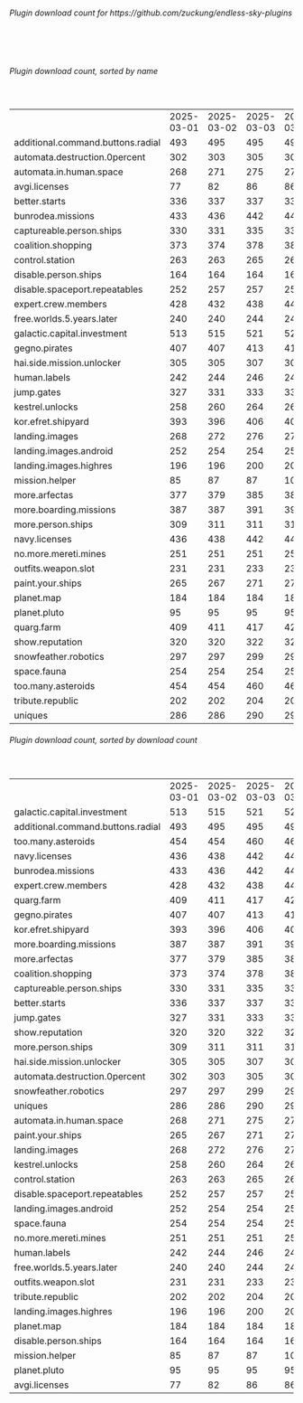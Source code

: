 <h6>Plugin download count for https://github.com/zuckung/endless-sky-plugins</h6><br>
<br>
<h6>Plugin download count, sorted by name</h6><sub><sup><br>
<table>
	<tr>
		<td></td>
		<td>2025-03-01</td>
		<td>2025-03-02</td>
		<td>2025-03-03</td>
		<td>2025-03-04</td>
		<td>2025-03-05</td>
		<td>2025-03-06</td>
		<td>2025-03-07</td>
		<td>today +</td>
	</tr>
	<tr>
		<td>additional.command.buttons.radial</td>
		<td>493</td>
		<td>495</td>
		<td>495</td>
		<td>499</td>
		<td>499</td>
		<td>500</td>
		<td>500</td>
		<td></td>
	</tr>
	<tr>
		<td>automata.destruction.0percent</td>
		<td>302</td>
		<td>303</td>
		<td>305</td>
		<td>307</td>
		<td>311</td>
		<td>311</td>
		<td>311</td>
		<td></td>
	</tr>
	<tr>
		<td>automata.in.human.space</td>
		<td>268</td>
		<td>271</td>
		<td>275</td>
		<td>275</td>
		<td>279</td>
		<td>279</td>
		<td>279</td>
		<td></td>
	</tr>
	<tr>
		<td>avgi.licenses</td>
		<td>77</td>
		<td>82</td>
		<td>86</td>
		<td>86</td>
		<td>91</td>
		<td>91</td>
		<td>95</td>
		<td>+ 4</td>
	</tr>
	<tr>
		<td>better.starts</td>
		<td>336</td>
		<td>337</td>
		<td>337</td>
		<td>337</td>
		<td>340</td>
		<td>340</td>
		<td>340</td>
		<td></td>
	</tr>
	<tr>
		<td>bunrodea.missions</td>
		<td>433</td>
		<td>436</td>
		<td>442</td>
		<td>444</td>
		<td>447</td>
		<td>447</td>
		<td>447</td>
		<td></td>
	</tr>
	<tr>
		<td>captureable.person.ships</td>
		<td>330</td>
		<td>331</td>
		<td>335</td>
		<td>337</td>
		<td>344</td>
		<td>344</td>
		<td>347</td>
		<td>+ 3</td>
	</tr>
	<tr>
		<td>coalition.shopping</td>
		<td>373</td>
		<td>374</td>
		<td>378</td>
		<td>380</td>
		<td>384</td>
		<td>384</td>
		<td>384</td>
		<td></td>
	</tr>
	<tr>
		<td>control.station</td>
		<td>263</td>
		<td>263</td>
		<td>265</td>
		<td>265</td>
		<td>267</td>
		<td>267</td>
		<td>267</td>
		<td></td>
	</tr>
	<tr>
		<td>disable.person.ships</td>
		<td>164</td>
		<td>164</td>
		<td>164</td>
		<td>166</td>
		<td>166</td>
		<td>166</td>
		<td>168</td>
		<td>+ 2</td>
	</tr>
	<tr>
		<td>disable.spaceport.repeatables</td>
		<td>252</td>
		<td>257</td>
		<td>257</td>
		<td>257</td>
		<td>259</td>
		<td>259</td>
		<td>259</td>
		<td></td>
	</tr>
	<tr>
		<td>expert.crew.members</td>
		<td>428</td>
		<td>432</td>
		<td>438</td>
		<td>440</td>
		<td>444</td>
		<td>444</td>
		<td>444</td>
		<td></td>
	</tr>
	<tr>
		<td>free.worlds.5.years.later</td>
		<td>240</td>
		<td>240</td>
		<td>244</td>
		<td>244</td>
		<td>246</td>
		<td>246</td>
		<td>246</td>
		<td></td>
	</tr>
	<tr>
		<td>galactic.capital.investment</td>
		<td>513</td>
		<td>515</td>
		<td>521</td>
		<td>526</td>
		<td>530</td>
		<td>530</td>
		<td>530</td>
		<td></td>
	</tr>
	<tr>
		<td>gegno.pirates</td>
		<td>407</td>
		<td>407</td>
		<td>413</td>
		<td>414</td>
		<td>420</td>
		<td>420</td>
		<td>420</td>
		<td></td>
	</tr>
	<tr>
		<td>hai.side.mission.unlocker</td>
		<td>305</td>
		<td>305</td>
		<td>307</td>
		<td>307</td>
		<td>307</td>
		<td>309</td>
		<td>311</td>
		<td>+ 2</td>
	</tr>
	<tr>
		<td>human.labels</td>
		<td>242</td>
		<td>244</td>
		<td>246</td>
		<td>249</td>
		<td>251</td>
		<td>251</td>
		<td>251</td>
		<td></td>
	</tr>
	<tr>
		<td>jump.gates</td>
		<td>327</td>
		<td>331</td>
		<td>333</td>
		<td>335</td>
		<td>337</td>
		<td>337</td>
		<td>339</td>
		<td>+ 2</td>
	</tr>
	<tr>
		<td>kestrel.unlocks</td>
		<td>258</td>
		<td>260</td>
		<td>264</td>
		<td>267</td>
		<td>273</td>
		<td>273</td>
		<td>273</td>
		<td></td>
	</tr>
	<tr>
		<td>kor.efret.shipyard</td>
		<td>393</td>
		<td>396</td>
		<td>406</td>
		<td>408</td>
		<td>414</td>
		<td>414</td>
		<td>414</td>
		<td></td>
	</tr>
	<tr>
		<td>landing.images</td>
		<td>268</td>
		<td>272</td>
		<td>276</td>
		<td>276</td>
		<td>276</td>
		<td>276</td>
		<td>276</td>
		<td></td>
	</tr>
	<tr>
		<td>landing.images.android</td>
		<td>252</td>
		<td>254</td>
		<td>254</td>
		<td>256</td>
		<td>256</td>
		<td>256</td>
		<td>256</td>
		<td></td>
	</tr>
	<tr>
		<td>landing.images.highres</td>
		<td>196</td>
		<td>196</td>
		<td>200</td>
		<td>200</td>
		<td>200</td>
		<td>200</td>
		<td>200</td>
		<td></td>
	</tr>
	<tr>
		<td>mission.helper</td>
		<td>85</td>
		<td>87</td>
		<td>87</td>
		<td>104</td>
		<td>111</td>
		<td>113</td>
		<td>115</td>
		<td>+ 2</td>
	</tr>
	<tr>
		<td>more.arfectas</td>
		<td>377</td>
		<td>379</td>
		<td>385</td>
		<td>388</td>
		<td>390</td>
		<td>390</td>
		<td>390</td>
		<td></td>
	</tr>
	<tr>
		<td>more.boarding.missions</td>
		<td>387</td>
		<td>387</td>
		<td>391</td>
		<td>391</td>
		<td>395</td>
		<td>395</td>
		<td>395</td>
		<td></td>
	</tr>
	<tr>
		<td>more.person.ships</td>
		<td>309</td>
		<td>311</td>
		<td>311</td>
		<td>311</td>
		<td>313</td>
		<td>313</td>
		<td>313</td>
		<td></td>
	</tr>
	<tr>
		<td>navy.licenses</td>
		<td>436</td>
		<td>438</td>
		<td>442</td>
		<td>444</td>
		<td>446</td>
		<td>446</td>
		<td>448</td>
		<td>+ 2</td>
	</tr>
	<tr>
		<td>no.more.mereti.mines</td>
		<td>251</td>
		<td>251</td>
		<td>251</td>
		<td>253</td>
		<td>253</td>
		<td>253</td>
		<td>253</td>
		<td></td>
	</tr>
	<tr>
		<td>outfits.weapon.slot</td>
		<td>231</td>
		<td>231</td>
		<td>233</td>
		<td>233</td>
		<td>237</td>
		<td>237</td>
		<td>237</td>
		<td></td>
	</tr>
	<tr>
		<td>paint.your.ships</td>
		<td>265</td>
		<td>267</td>
		<td>271</td>
		<td>273</td>
		<td>275</td>
		<td>277</td>
		<td>277</td>
		<td></td>
	</tr>
	<tr>
		<td>planet.map</td>
		<td>184</td>
		<td>184</td>
		<td>184</td>
		<td>184</td>
		<td>184</td>
		<td>184</td>
		<td>184</td>
		<td></td>
	</tr>
	<tr>
		<td>planet.pluto</td>
		<td>95</td>
		<td>95</td>
		<td>95</td>
		<td>95</td>
		<td>95</td>
		<td>95</td>
		<td>95</td>
		<td></td>
	</tr>
	<tr>
		<td>quarg.farm</td>
		<td>409</td>
		<td>411</td>
		<td>417</td>
		<td>421</td>
		<td>423</td>
		<td>423</td>
		<td>425</td>
		<td>+ 2</td>
	</tr>
	<tr>
		<td>show.reputation</td>
		<td>320</td>
		<td>320</td>
		<td>322</td>
		<td>322</td>
		<td>324</td>
		<td>324</td>
		<td>324</td>
		<td></td>
	</tr>
	<tr>
		<td>snowfeather.robotics</td>
		<td>297</td>
		<td>297</td>
		<td>299</td>
		<td>299</td>
		<td>301</td>
		<td>301</td>
		<td>301</td>
		<td></td>
	</tr>
	<tr>
		<td>space.fauna</td>
		<td>254</td>
		<td>254</td>
		<td>254</td>
		<td>254</td>
		<td>254</td>
		<td>254</td>
		<td>254</td>
		<td></td>
	</tr>
	<tr>
		<td>too.many.asteroids</td>
		<td>454</td>
		<td>454</td>
		<td>460</td>
		<td>464</td>
		<td>466</td>
		<td>466</td>
		<td>467</td>
		<td>+ 1</td>
	</tr>
	<tr>
		<td>tribute.republic</td>
		<td>202</td>
		<td>202</td>
		<td>204</td>
		<td>204</td>
		<td>204</td>
		<td>204</td>
		<td>204</td>
		<td></td>
	</tr>
	<tr>
		<td>uniques</td>
		<td>286</td>
		<td>286</td>
		<td>290</td>
		<td>292</td>
		<td>296</td>
		<td>296</td>
		<td>296</td>
		<td></td>
	</tr>
</table>
</sub></sup>
<h6>Plugin download count, sorted by download count</h6><sub><sup><br>
<table>
	<tr>
		<td></td>
		<td>2025-03-01</td>
		<td>2025-03-02</td>
		<td>2025-03-03</td>
		<td>2025-03-04</td>
		<td>2025-03-05</td>
		<td>2025-03-06</td>
		<td>2025-03-07</td>
		<td>today +</td>
	</tr>
	<tr>
		<td>galactic.capital.investment</td>
		<td>513</td>
		<td>515</td>
		<td>521</td>
		<td>526</td>
		<td>530</td>
		<td>530</td>
		<td>530</td>
		<td></td>
	</tr>
	<tr>
		<td>additional.command.buttons.radial</td>
		<td>493</td>
		<td>495</td>
		<td>495</td>
		<td>499</td>
		<td>499</td>
		<td>500</td>
		<td>500</td>
		<td></td>
	</tr>
	<tr>
		<td>too.many.asteroids</td>
		<td>454</td>
		<td>454</td>
		<td>460</td>
		<td>464</td>
		<td>466</td>
		<td>466</td>
		<td>467</td>
		<td>+ 1</td>
	</tr>
	<tr>
		<td>navy.licenses</td>
		<td>436</td>
		<td>438</td>
		<td>442</td>
		<td>444</td>
		<td>446</td>
		<td>446</td>
		<td>448</td>
		<td>+ 2</td>
	</tr>
	<tr>
		<td>bunrodea.missions</td>
		<td>433</td>
		<td>436</td>
		<td>442</td>
		<td>444</td>
		<td>447</td>
		<td>447</td>
		<td>447</td>
		<td></td>
	</tr>
	<tr>
		<td>expert.crew.members</td>
		<td>428</td>
		<td>432</td>
		<td>438</td>
		<td>440</td>
		<td>444</td>
		<td>444</td>
		<td>444</td>
		<td></td>
	</tr>
	<tr>
		<td>quarg.farm</td>
		<td>409</td>
		<td>411</td>
		<td>417</td>
		<td>421</td>
		<td>423</td>
		<td>423</td>
		<td>425</td>
		<td>+ 2</td>
	</tr>
	<tr>
		<td>gegno.pirates</td>
		<td>407</td>
		<td>407</td>
		<td>413</td>
		<td>414</td>
		<td>420</td>
		<td>420</td>
		<td>420</td>
		<td></td>
	</tr>
	<tr>
		<td>kor.efret.shipyard</td>
		<td>393</td>
		<td>396</td>
		<td>406</td>
		<td>408</td>
		<td>414</td>
		<td>414</td>
		<td>414</td>
		<td></td>
	</tr>
	<tr>
		<td>more.boarding.missions</td>
		<td>387</td>
		<td>387</td>
		<td>391</td>
		<td>391</td>
		<td>395</td>
		<td>395</td>
		<td>395</td>
		<td></td>
	</tr>
	<tr>
		<td>more.arfectas</td>
		<td>377</td>
		<td>379</td>
		<td>385</td>
		<td>388</td>
		<td>390</td>
		<td>390</td>
		<td>390</td>
		<td></td>
	</tr>
	<tr>
		<td>coalition.shopping</td>
		<td>373</td>
		<td>374</td>
		<td>378</td>
		<td>380</td>
		<td>384</td>
		<td>384</td>
		<td>384</td>
		<td></td>
	</tr>
	<tr>
		<td>captureable.person.ships</td>
		<td>330</td>
		<td>331</td>
		<td>335</td>
		<td>337</td>
		<td>344</td>
		<td>344</td>
		<td>347</td>
		<td>+ 3</td>
	</tr>
	<tr>
		<td>better.starts</td>
		<td>336</td>
		<td>337</td>
		<td>337</td>
		<td>337</td>
		<td>340</td>
		<td>340</td>
		<td>340</td>
		<td></td>
	</tr>
	<tr>
		<td>jump.gates</td>
		<td>327</td>
		<td>331</td>
		<td>333</td>
		<td>335</td>
		<td>337</td>
		<td>337</td>
		<td>339</td>
		<td>+ 2</td>
	</tr>
	<tr>
		<td>show.reputation</td>
		<td>320</td>
		<td>320</td>
		<td>322</td>
		<td>322</td>
		<td>324</td>
		<td>324</td>
		<td>324</td>
		<td></td>
	</tr>
	<tr>
		<td>more.person.ships</td>
		<td>309</td>
		<td>311</td>
		<td>311</td>
		<td>311</td>
		<td>313</td>
		<td>313</td>
		<td>313</td>
		<td></td>
	</tr>
	<tr>
		<td>hai.side.mission.unlocker</td>
		<td>305</td>
		<td>305</td>
		<td>307</td>
		<td>307</td>
		<td>307</td>
		<td>309</td>
		<td>311</td>
		<td>+ 2</td>
	</tr>
	<tr>
		<td>automata.destruction.0percent</td>
		<td>302</td>
		<td>303</td>
		<td>305</td>
		<td>307</td>
		<td>311</td>
		<td>311</td>
		<td>311</td>
		<td></td>
	</tr>
	<tr>
		<td>snowfeather.robotics</td>
		<td>297</td>
		<td>297</td>
		<td>299</td>
		<td>299</td>
		<td>301</td>
		<td>301</td>
		<td>301</td>
		<td></td>
	</tr>
	<tr>
		<td>uniques</td>
		<td>286</td>
		<td>286</td>
		<td>290</td>
		<td>292</td>
		<td>296</td>
		<td>296</td>
		<td>296</td>
		<td></td>
	</tr>
	<tr>
		<td>automata.in.human.space</td>
		<td>268</td>
		<td>271</td>
		<td>275</td>
		<td>275</td>
		<td>279</td>
		<td>279</td>
		<td>279</td>
		<td></td>
	</tr>
	<tr>
		<td>paint.your.ships</td>
		<td>265</td>
		<td>267</td>
		<td>271</td>
		<td>273</td>
		<td>275</td>
		<td>277</td>
		<td>277</td>
		<td></td>
	</tr>
	<tr>
		<td>landing.images</td>
		<td>268</td>
		<td>272</td>
		<td>276</td>
		<td>276</td>
		<td>276</td>
		<td>276</td>
		<td>276</td>
		<td></td>
	</tr>
	<tr>
		<td>kestrel.unlocks</td>
		<td>258</td>
		<td>260</td>
		<td>264</td>
		<td>267</td>
		<td>273</td>
		<td>273</td>
		<td>273</td>
		<td></td>
	</tr>
	<tr>
		<td>control.station</td>
		<td>263</td>
		<td>263</td>
		<td>265</td>
		<td>265</td>
		<td>267</td>
		<td>267</td>
		<td>267</td>
		<td></td>
	</tr>
	<tr>
		<td>disable.spaceport.repeatables</td>
		<td>252</td>
		<td>257</td>
		<td>257</td>
		<td>257</td>
		<td>259</td>
		<td>259</td>
		<td>259</td>
		<td></td>
	</tr>
	<tr>
		<td>landing.images.android</td>
		<td>252</td>
		<td>254</td>
		<td>254</td>
		<td>256</td>
		<td>256</td>
		<td>256</td>
		<td>256</td>
		<td></td>
	</tr>
	<tr>
		<td>space.fauna</td>
		<td>254</td>
		<td>254</td>
		<td>254</td>
		<td>254</td>
		<td>254</td>
		<td>254</td>
		<td>254</td>
		<td></td>
	</tr>
	<tr>
		<td>no.more.mereti.mines</td>
		<td>251</td>
		<td>251</td>
		<td>251</td>
		<td>253</td>
		<td>253</td>
		<td>253</td>
		<td>253</td>
		<td></td>
	</tr>
	<tr>
		<td>human.labels</td>
		<td>242</td>
		<td>244</td>
		<td>246</td>
		<td>249</td>
		<td>251</td>
		<td>251</td>
		<td>251</td>
		<td></td>
	</tr>
	<tr>
		<td>free.worlds.5.years.later</td>
		<td>240</td>
		<td>240</td>
		<td>244</td>
		<td>244</td>
		<td>246</td>
		<td>246</td>
		<td>246</td>
		<td></td>
	</tr>
	<tr>
		<td>outfits.weapon.slot</td>
		<td>231</td>
		<td>231</td>
		<td>233</td>
		<td>233</td>
		<td>237</td>
		<td>237</td>
		<td>237</td>
		<td></td>
	</tr>
	<tr>
		<td>tribute.republic</td>
		<td>202</td>
		<td>202</td>
		<td>204</td>
		<td>204</td>
		<td>204</td>
		<td>204</td>
		<td>204</td>
		<td></td>
	</tr>
	<tr>
		<td>landing.images.highres</td>
		<td>196</td>
		<td>196</td>
		<td>200</td>
		<td>200</td>
		<td>200</td>
		<td>200</td>
		<td>200</td>
		<td></td>
	</tr>
	<tr>
		<td>planet.map</td>
		<td>184</td>
		<td>184</td>
		<td>184</td>
		<td>184</td>
		<td>184</td>
		<td>184</td>
		<td>184</td>
		<td></td>
	</tr>
	<tr>
		<td>disable.person.ships</td>
		<td>164</td>
		<td>164</td>
		<td>164</td>
		<td>166</td>
		<td>166</td>
		<td>166</td>
		<td>168</td>
		<td>+ 2</td>
	</tr>
	<tr>
		<td>mission.helper</td>
		<td>85</td>
		<td>87</td>
		<td>87</td>
		<td>104</td>
		<td>111</td>
		<td>113</td>
		<td>115</td>
		<td>+ 2</td>
	</tr>
	<tr>
		<td>planet.pluto</td>
		<td>95</td>
		<td>95</td>
		<td>95</td>
		<td>95</td>
		<td>95</td>
		<td>95</td>
		<td>95</td>
		<td></td>
	</tr>
	<tr>
		<td>avgi.licenses</td>
		<td>77</td>
		<td>82</td>
		<td>86</td>
		<td>86</td>
		<td>91</td>
		<td>91</td>
		<td>95</td>
		<td>+ 4</td>
	</tr>
</table>
</sub></sup>
